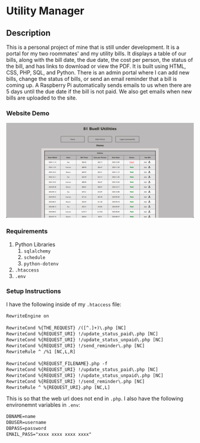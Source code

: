 # Utility Manager

## Description
This is a personal project of mine that is still under development. It is a portal for my two roommates' and my utility bills. It displays a table of our bills, along with the bill date, the due date, the cost per person, the status of the bill, and has links to download or view the PDF. It is built using HTML, CSS, PHP, SQL, and Python. There is an admin portal where I can add new bills, change the status of bills, or send an email reminder that a bill is coming up. A Raspberry Pi automatically sends emails to us when there are 5 days until the due date if the bill is not paid. We also get emails when new bills are uploaded to the site.

### Website Demo
![Demo](images/utility.gif)

### Requirements
1. Python Libraries
    1. `sqlalchemy`
    2. `schedule`
    3. `python-dotenv`
2. `.htaccess`
3. `.env`

### Setup Instructions
I have the following inside of my `.htaccess` file:

```
RewriteEngine on

RewriteCond %{THE_REQUEST} /([^.]+)\.php [NC]
RewriteCond %{REQUEST_URI} !/update_status_paid\.php [NC]
RewriteCond %{REQUEST_URI} !/update_status_unpaid\.php [NC]
RewriteCond %{REQUEST_URI} !/send_reminder\.php [NC]
RewriteRule ^ /%1 [NC,L,R]

RewriteCond %{REQUEST_FILENAME}.php -f
RewriteCond %{REQUEST_URI} !/update_status_paid\.php [NC]
RewriteCond %{REQUEST_URI} !/update_status_unpaid\.php [NC]
RewriteCond %{REQUEST_URI} !/send_reminder\.php [NC]
RewriteRule ^ %{REQUEST_URI}.php [NC,L]
```

This is so that the web url does not end in `.php`. I also have the following environemnt variables in `.env`:

```
DBNAME=name
DBUSER=username
DBPASS=password
EMAIL_PASS="xxxx xxxx xxxx xxxx"
```
